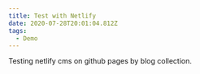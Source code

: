 ```yaml
---
title: Test with Netlify
date: 2020-07-28T20:01:04.812Z
tags:
  - Demo
---
```

Testing netlify cms on github pages by blog collection.